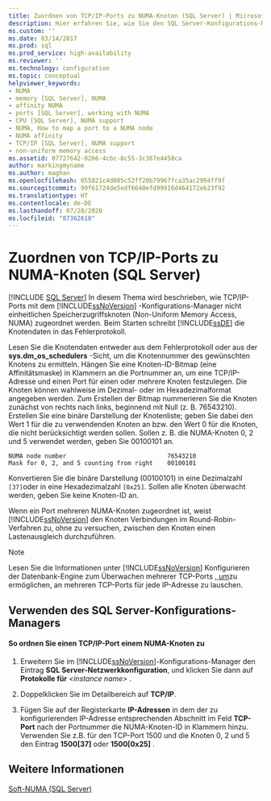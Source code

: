 ```yaml
---
title: Zuordnen von TCP/IP-Ports zu NUMA-Knoten (SQL Server) | Microsoft-Dokumentation
description: Hier erfahren Sie, wie Sie den SQL Server-Konfigurations-Manager verwenden können, um TCP/IP-Ports zu NUMA-Knoten (Non-Uniform Memory Access) zuzuordnen. Zudem erfahren Sie, wie Sie eine Knoten-ID-Bitmap erstellen.
ms.custom: ''
ms.date: 03/14/2017
ms.prod: sql
ms.prod_service: high-availability
ms.reviewer: ''
ms.technology: configuration
ms.topic: conceptual
helpviewer_keywords:
- NUMA
- memory [SQL Server], NUMA
- affinity NUMA
- ports [SQL Server], working with NUMA
- CPU [SQL Server], NUMA support
- NUMA, How to map a port to a NUMA node
- NUMA affinity
- TCP/IP [SQL Server], NUMA support
- non-uniform memory access
ms.assetid: 07727642-0266-4cbc-8c55-3c367e4458ca
author: markingmyname
ms.author: maghan
ms.openlocfilehash: 055821c4d005c52ff20b79967fca35ac2994ff9f
ms.sourcegitcommit: 99f61724de5edf6640efd99916d464172eb23f92
ms.translationtype: HT
ms.contentlocale: de-DE
ms.lasthandoff: 07/28/2020
ms.locfileid: "87362618"
---
```

# <a name="map-tcp-ip-ports-to-numa-nodes-sql-server"></a>Zuordnen von TCP/IP-Ports zu NUMA-Knoten (SQL Server)
 [!INCLUDE [SQL Server](../../includes/applies-to-version/sqlserver.md)]
  In diesem Thema wird beschrieben, wie TCP/IP-Ports mit dem [!INCLUDE[ssNoVersion](../../includes/ssnoversion-md.md)] -Konfigurations-Manager nicht einheitlichen Speicherzugriffsknoten (Non-Uniform Memory Access, NUMA) zugeordnet werden. Beim Starten schreibt [!INCLUDE[ssDE](../../includes/ssde-md.md)] die Knotendaten in das Fehlerprotokoll.  
  
 Lesen Sie die Knotendaten entweder aus dem Fehlerprotokoll oder aus der **sys.dm_os_schedulers** -Sicht, um die Knotennummer des gewünschten Knotens zu ermitteln. Hängen Sie eine Knoten-ID-Bitmap (eine Affinitätsmaske) in Klammern an die Portnummer an, um eine TCP/IP-Adresse und einen Port für einen oder mehrere Knoten festzulegen. Die Knoten können wahlweise im Dezimal- oder im Hexadezimalformat angegeben werden. Zum Erstellen der Bitmap nummerieren Sie die Knoten zunächst von rechts nach links, beginnend mit Null (z. B. 76543210). Erstellen Sie eine binäre Darstellung der Knotenliste; geben Sie dabei den Wert 1 für die zu verwendenden Knoten an bzw. den Wert 0 für die Knoten, die nicht berücksichtigt werden sollen. Sollen z. B. die NUMA-Knoten 0, 2 und 5 verwendet werden, geben Sie 00100101 an.  
  
```text
NUMA node number                            76543210
Mask for 0, 2, and 5 counting from right    00100101
```
  
 Konvertieren Sie die binäre Darstellung (00100101) in eine Dezimalzahl `[37]`oder in eine Hexadezimalzahl `[0x25]`. Sollen alle Knoten überwacht werden, geben Sie keine Knoten-ID an.  
  
 Wenn ein Port mehreren NUMA-Knoten zugeordnet ist, weist [!INCLUDE[ssNoVersion](../../includes/ssnoversion-md.md)] den Knoten Verbindungen im Round-Robin-Verfahren zu, ohne zu versuchen, zwischen den Knoten einen Lastenausgleich durchzuführen.  
  
> [!NOTE]  
>  Lesen Sie die Informationen unter [!INCLUDE[ssNoVersion](../../includes/ssnoversion-md.md)] Konfigurieren der Datenbank-Engine zum Überwachen mehrerer TCP-Ports [, um](../../database-engine/configure-windows/configure-the-database-engine-to-listen-on-multiple-tcp-ports.md)zu ermöglichen, an mehreren TCP-Ports für jede IP-Adresse zu lauschen.  
  
##  <a name="using-sql-server-configuration-manager"></a><a name="SSMSProcedure"></a> Verwenden des SQL Server-Konfigurations-Managers  
  
#### <a name="to-map-a-tcpip-port-to-a-numa-node"></a>So ordnen Sie einen TCP/IP-Port einem NUMA-Knoten zu  
  
1.  Erweitern Sie im [!INCLUDE[ssNoVersion](../../includes/ssnoversion-md.md)]-Konfigurations-Manager den Eintrag **SQL Server-Netzwerkkonfiguration**, und klicken Sie dann auf **Protokolle für** *\<instance name>* .  
  
2.  Doppelklicken Sie im Detailbereich auf **TCP/IP**.  
  
3.  Fügen Sie auf der Registerkarte **IP-Adressen** in dem der zu konfigurierenden IP-Adresse entsprechenden Abschnitt im Feld **TCP-Port** nach der Portnummer die NUMA-Knoten-ID in Klammern hinzu. Verwenden Sie z.B. für den TCP-Port 1500 und die Knoten 0, 2 und 5 den Eintrag **1500[37]** oder **1500[0x25]** .  
  
## <a name="see-also"></a>Weitere Informationen  
 [Soft-NUMA &#40;SQL Server&#41;](../../database-engine/configure-windows/soft-numa-sql-server.md)  
  
  
